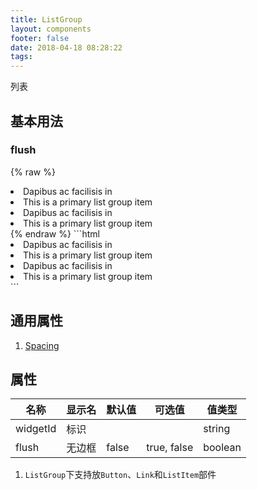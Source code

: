 ```yaml
---
title: ListGroup
layout: components
footer: false
date: 2018-04-18 08:28:22
tags:
---
```


列表

## 基本用法

### flush
{% raw %}
<db-list-group widgetId="not-flush">
  <li class="list-group-item">Dapibus ac facilisis in</li>
  <li class="list-group-item list-group-item-primary">This is a primary list group item</li>
</db-list-group>
<db-list-group widgetId="flush" flush="true">
  <li class="list-group-item">Dapibus ac facilisis in</li>
  <li class="list-group-item list-group-item-primary">This is a primary list group item</li>
</db-list-group>
{% endraw %}
```html
<db-list-group widgetId="not-flush">
  <li class="list-group-item">Dapibus ac facilisis in</li>
  <li class="list-group-item list-group-item-primary">This is a primary list group item</li>
</db-list-group>
<db-list-group widgetId="flush" flush="true">
  <li class="list-group-item">Dapibus ac facilisis in</li>
  <li class="list-group-item list-group-item-primary">This is a primary list group item</li>
</db-list-group>
```

## 通用属性

1. [Spacing](../Utilities/Spacing.html)

## 属性

| 名称  | 显示名 | 默认值 | 可选值 |值类型 |
| ----- | ------ | ----- | ----- | --------- |
| widgetId | 标识 | | | string |
| flush | 无边框 | false | true, false| boolean |

1. `ListGroup`下支持放`Button`、`Link`和`ListItem`部件